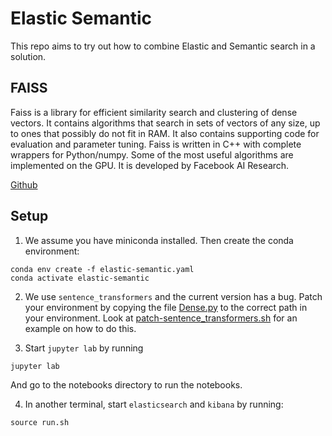 # Elastic Semantic

This repo aims to try out how to combine Elastic and Semantic search in a solution.

## FAISS
Faiss is a library for efficient similarity search and clustering of dense vectors. It contains algorithms that search in sets of vectors of any size, up to ones that possibly do not fit in RAM. It also contains supporting code for evaluation and parameter tuning. Faiss is written in C++ with complete wrappers for Python/numpy. Some of the most useful algorithms are implemented on the GPU. It is developed by Facebook AI Research.

[Github](https://github.com/facebookresearch/faiss)

## Setup
1. We assume you have miniconda installed. Then create the conda environment:
```
conda env create -f elastic-semantic.yaml
conda activate elastic-semantic
```

2. We use `sentence_transformers` and the current version has a bug. Patch your environment by copying the file [Dense.py](patch/Dense.py) to the correct path in your environment. Look at [patch-sentence_transformers.sh](patch/patch-sentence_transformers.sh) for an example on how to do this.

3. Start `jupyter lab` by running
``` 
jupyter lab
```
And go to the notebooks directory to run the notebooks.

4. In another terminal, start `elasticsearch` and `kibana` by running:
```
source run.sh
```